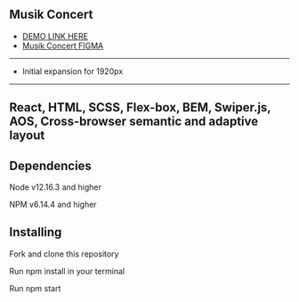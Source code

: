 ## Musik Concert

- [DEMO LINK HERE](https://yulyavav.github.io/music-concert/)
- [Musik Concert FIGMA](https://www.figma.com/file/WkSPOTsyQAUQzYue0SdjC5/Musik-Concert-Landing-Page-(Community)?node-id=893%3A0)
-----------------------------------

- Initial expansion for 1920px

-----------------------------------
React, HTML, SCSS, Flex-box, BEM, Swiper.js, AOS, Cross-browser semantic and adaptive layout
-----------------------------------

Dependencies
-----------------------------------

Node v12.16.3 and higher

NPM v6.14.4 and higher


Installing
-----------------------------------

Fork and clone this repository

Run npm install in your terminal

Run npm start

